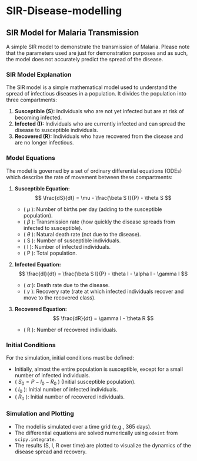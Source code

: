 # SIR-Disease-modelling
## SIR Model for Malaria Transmission

A simple SIR model to demonstrate the transmission of Malaria. Please note that the parameters used are just for demonstration purposes and as such, the model does not accurately predict the spread of the disease.

### SIR Model Explanation

The SIR model is a simple mathematical model used to understand the spread of infectious diseases in a population. It divides the population into three compartments:

1. **Susceptible (S):** Individuals who are not yet infected but are at risk of becoming infected.
2. **Infected (I):** Individuals who are currently infected and can spread the disease to susceptible individuals.
3. **Recovered (R):** Individuals who have recovered from the disease and are no longer infectious.

### Model Equations

The model is governed by a set of ordinary differential equations (ODEs) which describe the rate of movement between these compartments:

1. **Susceptible Equation:**
   $$ \frac{dS}{dt} = \mu - \frac{\beta S I}{P} - \theta S $$
   - \( $\mu$ \): Number of births per day (adding to the susceptible population).
   - \( $\beta$ \): Transmission rate (how quickly the disease spreads from infected to susceptible).
   - \( $\theta$ \): Natural death rate (not due to the disease).
   - \( S \): Number of susceptible individuals.
   - \( I \): Number of infected individuals.
   - \( P \): Total population.

2. **Infected Equation:**
   $$ \frac{dI}{dt} = \frac{\beta S I}{P} - \theta I - \alpha I - \gamma I $$
   - \( $\alpha$ \): Death rate due to the disease.
   - \( $\gamma$ \): Recovery rate (rate at which infected individuals recover and move to the recovered class).

3. **Recovered Equation:**
   $$ \frac{dR}{dt} = \gamma I - \theta R $$
   - \( R \): Number of recovered individuals.

### Initial Conditions

For the simulation, initial conditions must be defined:

- Initially, almost the entire population is susceptible, except for a small number of infected individuals.
- \( $S_0 = P - I_0 - R_0$ \) (Initial susceptible population).
- \( $I_0$ \): Initial number of infected individuals.
- \( $R_0$ \): Initial number of recovered individuals.

### Simulation and Plotting

- The model is simulated over a time grid (e.g., 365 days).
- The differential equations are solved numerically using `odeint` from `scipy.integrate`.
- The results (S, I, R over time) are plotted to visualize the dynamics of the disease spread and recovery.
